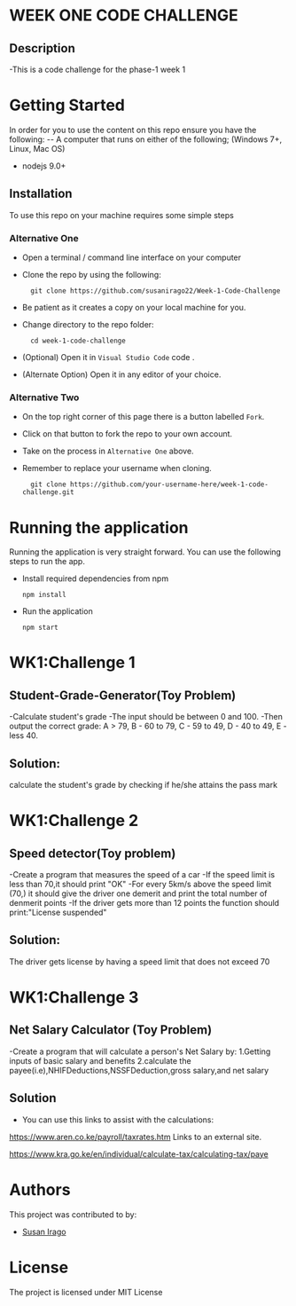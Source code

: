 # WEEK ONE CODE CHALLENGE

## Description

-This is a code challenge for  the phase-1 week 1


# Getting Started

In order for you to use the content on this repo ensure you have the following:
-- A computer that runs on either of the following; (Windows 7+, Linux, Mac OS)
- nodejs 9.0+

## Installation

To use this repo on your machine requires some simple steps

### Alternative One

- Open a terminal / command line interface on your computer
- Clone the repo by using the following:

        git clone https://github.com/susanirago22/Week-1-Code-Challenge

- Be patient as it creates a copy on your local machine for you.
- Change directory to the repo folder:

        cd week-1-code-challenge

- (Optional) Open it in ``Visual Studio Code``
 code .

- (Alternate Option) Open it in any editor of your choice.
### Alternative Two

- On the top right corner of this page there is a button labelled ``Fork``.
- Click on that button to fork the repo to your own account.
- Take on the process in ``Alternative One`` above.
- Remember to replace your username when cloning.

        git clone https://github.com/your-username-here/week-1-code-challenge.git

# Running the application

Running the application is very straight forward. You can use the following steps to run the app.

- Install required dependencies from npm

      npm install
- Run the application

      npm start


 # WK1:Challenge 1

## Student-Grade-Generator(Toy Problem)

-Calculate student's grade
-The input should be between 0 and 100.
-Then output the correct grade: 
A > 79, B - 60 to 79, C -  59 to 49, D - 40 to 49, E - less 40.

## Solution:
calculate the student's grade by checking if he/she attains the pass mark

# WK1:Challenge 2

## Speed detector(Toy problem)

-Create a program that measures the speed of a car
-If the speed limit is less than 70,it should print "OK"
-For every 5km/s above the speed limit (70,) it should give the driver one demerit and print the total number of denmerit points
-If the driver gets more than 12 points the function should print:"License suspended"


## Solution: 
The driver gets license by having a speed limit that does not exceed 70

# WK1:Challenge 3 

## Net Salary Calculator (Toy Problem)

-Create  a program that will calculate a person's Net Salary by:
1.Getting inputs of basic salary and benefits
2.calculate the payee(i.e),NHIFDeductions,NSSFDeduction,gross salary,and net salary

## Solution

- You can use this links to assist with the calculations:

https://www.aren.co.ke/payroll/taxrates.htm Links to an external site.  

https://www.kra.go.ke/en/individual/calculate-tax/calculating-tax/paye


# Authors

This project was contributed to by:
- [Susan Irago](https://github.com/susanirago22/)

# License

The project is licensed under MIT License


